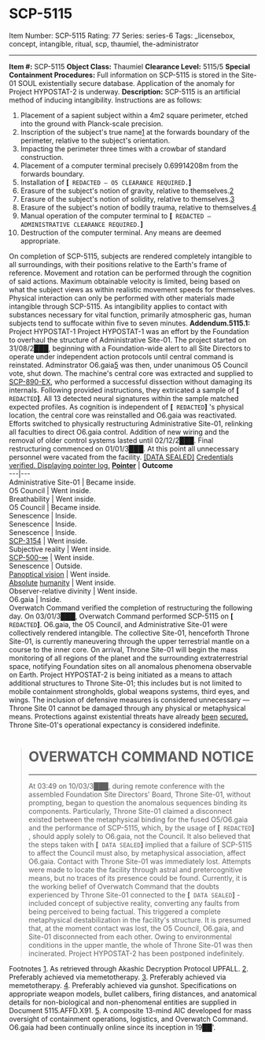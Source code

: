 # SCP-5115
Item Number: SCP-5115
Rating: 77
Series: series-6
Tags: _licensebox, concept, intangible, ritual, scp, thaumiel, the-administrator

---

**Item #:** SCP-5115
**Object Class:** Thaumiel
**Clearance Level:** 5115/5
**Special Containment Procedures:** Full information on SCP-5115 is stored in the Site-01 SOUL existentially secure database. Application of the anomaly for Project HYPOSTAT-2 is underway.
**Description:** SCP-5115 is an artificial method of inducing intangibility.
Instructions are as follows:
  1. Placement of a sapient subject within a 4m2 square perimeter, etched into the ground with Planck-scale precision.
  2. Inscription of the subject's true name[1](javascript:;) at the forwards boundary of the perimeter, relative to the subject's orientation.
  3. Impacting the perimeter three times with a crowbar of standard construction.
  4. Placement of a computer terminal precisely 0.69914208m from the forwards boundary.
  5. Installation of **[**` REDACTED — O5 CLEARANCE REQUIRED.`**]**
  6. Erasure of the subject's notion of gravity, relative to themselves.[2](javascript:;)
  7. Erasure of the subject's notion of solidity, relative to themselves.[3](javascript:;)
  8. Erasure of the subject's notion of bodily trauma, relative to themselves.[4](javascript:;)
  9. Manual operation of the computer terminal to **[**` REDACTED — ADMINISTRATIVE CLEARANCE REQUIRED.`**]**
  10. Destruction of the computer terminal. Any means are deemed appropriate.

On completion of SCP-5115, subjects are rendered completely intangible to all surroundings, with their positions relative to the Earth's frame of reference. Movement and rotation can be performed through the cognition of said actions. Maximum obtainable velocity is limited, being based on what the subject views as within realistic movement speeds for themselves. Physical interaction can only be performed with other materials made intangible through SCP-5115.
As intangibility applies to contact with substances necessary for vital function, primarily atmospheric gas, human subjects tend to suffocate within five to seven minutes.
**Addendum.5115.1:** Project HYPOSTAT-1
Project HYPOSTAT-1 was an effort by the Foundation to overhaul the structure of Administrative Site-01.
The project started on 31/08/2███, beginning with a Foundation-wide alert to all Site Directors to operate under independent action protocols until central command is reinstated. Adminstrator O6.gaia[5](javascript:;) was then, under unanimous O5 Council vote, shut down. The machine's central core was extracted and supplied to [SCP-890-EX](/scp-890), who performed a successful dissection without damaging its internals. Following provided instructions, they extricated a sample of **[**` REDACTED`**]**. All 13 detected neural signatures within the sample matched expected profiles. As cognition is independent of **[**` REDACTED`**]** 's physical location, the central core was reinstalled and O6.gaia was reactivated.
Efforts switched to physically restructuring Administrative Site-01, relinking all faculties to direct O6.gaia control. Addition of new wiring and the removal of older control systems lasted until 02/12/2███.
Final restructuring commenced on 01/01/3███. At this point all unnecessary personnel were vacated from the facility.
[[DATA SEALED]](javascript:;)
[Credentials verified. Displaying pointer log.](javascript:;)
**[Pointer](/scp-2719)** | **Outcome**  
---|---  
Administrative Site-01 | Became inside.  
O5 Council | Went inside.  
Breathability | Went inside.  
O5 Council | Became inside.  
Senescence | Inside.  
Senescence | Inside.  
Senescence | Inside.  
[SCP-3154](/scp-3154) | Went inside.  
Subjective reality | Went inside.  
[SCP-500-∞](/scp-500) | Went inside.  
Senescence | Outside.  
[Panoptical vision](/scp-5900) | Went inside.  
[Absolute](/wjs-proposal) [humanity](/scp-3021) | Went inside.  
Observer-relative divinity | Went inside.  
O6.gaia | Inside.  
Overwatch Command verified the completion of restructuring the following day.
On 03/01/3███, Overwatch Command performed SCP-5115 on **[**` REDACTED`**]**. O6.gaia, the O5 Council, and Administrative Site-01 were collectively rendered intangible.
The collective Site-01, henceforth Throne Site-01, is currently maneuvering through the upper terrestrial mantle on a course to the inner core. On arrival, Throne Site-01 will begin the mass monitoring of all regions of the planet and the surrounding extraterrestrial space, notifying Foundation sites on all anomalous phenomena observable on Earth.
Project HYPOSTAT-2 is being initiated as a means to attach additional structures to Throne Site-01; this includes but is not limited to mobile containment strongholds, global weapons systems, third eyes, and wings. The inclusion of defensive measures is considered unnecessary — Throne Site 01 cannot be damaged through any physical or metaphysical means. Protections against existential threats have already [been](/scp-2140) [secured.](/kate-mctiriss-s-proposal)
Throne Site-01's operational expectancy is considered indefinite.
  
  
  
  
  
  
  
  
  
  
  

> # **OVERWATCH COMMAND NOTICE**
> * * *
> At 03:49 on 10/03/3███, during remote conference with the assembled Foundation Site Directors' Board, Throne Site-01, without prompting, began to question the anomalous sequences binding its components.
> Particularly, Throne Site-01 claimed a disconnect existed between the metaphysical binding for the fused O5/O6.gaia and the performance of SCP-5115, which, by the usage of **[**` REDACTED`**]** , should apply solely to O6.gaia, not the Council. It also believed that the steps taken with **[**` DATA SEALED`**]** implied that a failure of SCP-5115 to affect the Council must also, by metaphysical association, affect O6.gaia.
> Contact with Throne Site-01 was immediately lost. Attempts were made to locate the facility through astral and pretercognitive means, but no traces of its presence could be found.
> Currently, it is the working belief of Overwatch Command that the doubts experienced by Throne Site-01 connected to the **[**` DATA SEALED`**]** -included concept of subjective reality, converting any faults from being perceived to being factual. This triggered a complete metaphysical destabilization in the facility's structure. It is presumed that, at the moment contact was lost, the O5 Council, O6.gaia, and Site-01 disconnected from each other.
> Owing to environmental conditions in the upper mantle, the whole of Throne Site-01 was then incinerated.
> Project HYPOSTAT-2 has been postponed indefinitely.
  
  
  
  
  
  
  
  
  
  
  

Footnotes
[1](javascript:;). As retrieved through Akashic Decryption Protocol UPFALL.
[2](javascript:;). Preferably achieved via memetotherapy.
[3](javascript:;). Preferably achieved via memetotherapy.
[4](javascript:;). Preferably achieved via gunshot. Specifications on appropriate weapon models, bullet calibers, firing distances, and anatomical details for non-biological and non-phenomenal entities are supplied in Document 5115.AFFD.X91.
[5](javascript:;). A composite 13-mind AIC developed for mass oversight of containment operations, logistics, and Overwatch Command. O6.gaia had been continually online since its inception in 19██'.
